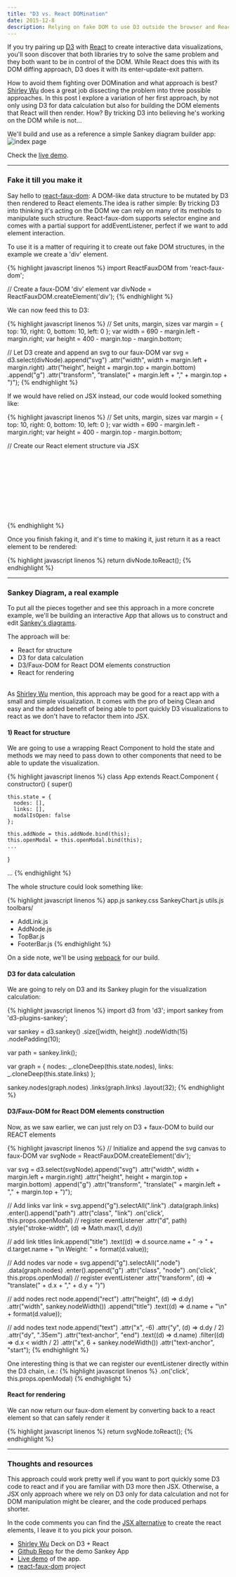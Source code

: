 ```yaml
---
title: "D3 vs. React DOMination"
date: 2015-12-8
description: Relying on fake DOM to use D3 outside the browser and React for rendering its result.
---
```


If you try pairing up [D3](http://d3js.org/) with [React](https://facebook.github.io/react/) to create interactive data visualizations, you'll soon discover that both libraries try to solve the same problem and they both want to be in control of the DOM. While React does this with its DOM diffing approach, D3 does it with its enter-update-exit pattern.

How to avoid them fighting over DOMination and what approach is best? [Shirley Wu](http://slides.com/shirleywu/deck#/) does a great job dissecting the problem into three possible approaches. In this post I explore a variation of her first approach, by not only using D3 for data calculation but also for building the DOM elements that React will then render. How? By tricking D3 into believing he's working on the DOM while is not...

We'll build and use as a reference a simple Sankey diagram builder app:
![index page](https://raw.githubusercontent.com/nickbalestra/nickbalestra.github.io/master/assets/images/sankeyApp.png)

Check the [live demo](http://nick.balestra.ch/sankey/).

***

### Fake it till you make it

Say hello to [react-faux-dom](https://github.com/Olical/react-faux-dom): A DOM-like data structure to be mutated by D3 then rendered to React elements.The idea is rather simple: By tricking D3 into thinking it's acting on the DOM we can rely on many of its methods to manipulate such structure. React-faux-dom supports selector engine and comes with a partial support for addEventListener, perfect if we want to add element interaction.

To use it is a matter of requiring it to create out fake DOM structures, in the example we create a 'div' element.

{% highlight javascript linenos %}
import ReactFauxDOM from 'react-faux-dom';

// Create a faux-DOM 'div' element
var divNode = ReactFauxDOM.createElement('div');
{% endhighlight %}

We can now feed this to D3:

{% highlight javascript linenos %}
// Set units, margin, sizes
var margin = { top: 10, right: 0, bottom: 10, left: 0 };
var width = 690 - margin.left - margin.right;
var height = 400 - margin.top - margin.bottom;

// Let D3 create and append an svg to our faux-DOM
var svg = d3.select(divNode).append("svg")
  .attr("width", width + margin.left + margin.right)
  .attr("height", height + margin.top + margin.bottom)
 .append("g")
 .attr("transform", "translate(" + margin.left + "," + margin.top + ")");
{% endhighlight %}

If we would have relied on JSX instead, our code would looked something like:


{% highlight javascript linenos %}
// Set units, margin, sizes
var margin = { top: 10, right: 0, bottom: 10, left: 0 };
var width = 690 - margin.left - margin.right;
var height = 400 - margin.top - margin.bottom;

// Create our React element structure via JSX
<div>
  <svg width={width + margin.left + margin.right} height={height + margin.top + margin.bottom}>
    <g transform={"translate(" + margin.left + "," + margin.top + ")"}></g>
  </svg>
</div>
{% endhighlight %}

Once you finish faking it, and it's time to making it, just return it as a react element to be rendered:

{% highlight javascript linenos %}
return divNode.toReact();
{% endhighlight %}

*** 

### Sankey Diagram, a real example

To put all the pieces together and see this approach in a more concrete example, we'll be building an interactive App that allows us to construct and edit [Sankey's diagrams](http://bost.ocks.org/mike/sankey/).

The approach will be:

- React for structure
- D3 for data calculation 
- D3/Faux-DOM for React DOM elements construction
- React for rendering

<br>As [Shirley Wu](https://twitter.com/shirleyxywu) mention, this approach may be good for a react app with a small and simple visualization. It comes with the pro of being Clean and easy and the added benefit of being able to port quickly D3 visualizations to react as we don't have to refactor them into JSX. 

#### 1) React for structure

We are going to use a wrapping React Component to hold the state and methods we may need to pass down to other components that need to be able to update the visualization.


{% highlight javascript linenos %}
class App extends React.Component {
  constructor() {
    super()

    this.state = {
      nodes: [],
      links: [],
      modalIsOpen: false
    };

    this.addNode = this.addNode.bind(this);    
    this.openModal = this.openModal.bind(this);
    ...
  }

  ...
{% endhighlight %}

The whole structure could look something like:

{% highlight javascript linenos %}
app.js
sankey.css
SankeyChart.js
utils.js
toolbars/
- AddLink.js
- AddNode.js
- TopBar.js
- FooterBar.js
{% endhighlight %}

On a side note, we'll be using [webpack](https://webpack.github.io/) for our build.

#### D3 for data calculation

We are going to rely on D3 and its Sankey plugin for the visualization calculation:

{% highlight javascript linenos %}
import d3 from 'd3';
import sankey from 'd3-plugins-sankey';

var sankey = d3.sankey()
  .size([width, height])
  .nodeWidth(15)
  .nodePadding(10);

var path = sankey.link();

var graph = {
  nodes: _.cloneDeep(this.state.nodes),
  links: _.cloneDeep(this.state.links)
};

sankey.nodes(graph.nodes)
  .links(graph.links)
  .layout(32);
{% endhighlight %}


#### D3/Faux-DOM for React DOM elements construction

Now, as we saw earlier, we can just rely on D3 + faux-DOM to build our REACT elements


{% highlight javascript linenos %}
// Initialize and append the svg canvas to faux-DOM
var svgNode = ReactFauxDOM.createElement('div');

var svg = d3.select(svgNode).append("svg")
  .attr("width", width + margin.left + margin.right)
  .attr("height", height + margin.top + margin.bottom)
  .append("g")
  .attr("transform", "translate(" + margin.left + "," + margin.top + ")");


// Add links
var link = svg.append("g").selectAll(".link")
  .data(graph.links)
  .enter().append("path")
  .attr("class", "link")
  .on('click', this.props.openModal) // register eventListener
  .attr("d", path)
  .style("stroke-width", (d) => Math.max(1, d.dy))

// add link titles
link.append("title")
  .text((d) => d.source.name + " → " + d.target.name + "\n Weight: " + format(d.value));


// Add nodes
var node = svg.append("g").selectAll(".node")
  .data(graph.nodes)
  .enter().append("g")
  .attr("class", "node")
  .on('click', this.props.openModal) // register eventListener
  .attr("transform", (d) => "translate(" + d.x + "," + d.y + ")")

// add nodes rect
node.append("rect")
  .attr("height", (d) => d.dy)
  .attr("width", sankey.nodeWidth())
  .append("title")
  .text((d) => d.name + "\n" + format(d.value));

// add nodes text
node.append("text")
  .attr("x", -6)
  .attr("y", (d) => d.dy / 2)
  .attr("dy", ".35em")
  .attr("text-anchor", "end")
  .text((d) => d.name)
  .filter((d) => d.x < width / 2)
  .attr("x", 6 + sankey.nodeWidth())
  .attr("text-anchor", "start");
{% endhighlight %}

One interesting thing is that we can register our eventListener directly within the D3 chain, i.e.:
{% highlight javascript linenos %}
  .on('click', this.props.openModal) 
{% endhighlight %}

#### React for rendering 

We can now return our faux-dom element by converting back to a react element so that can safely render it

{% highlight javascript linenos %}
return svgNode.toReact();
{% endhighlight %}

***

### Thoughts and resources

This approach could work pretty well if you want to port quickly some D3 code to react and if you are familiar with D3 more then JSX. Otherwise, a JSX only approach where we rely on D3 only for data calculation and not for DOM manipulation might be clearer, and the code produced perhaps shorter.

In the code comments you can find the [JSX alternative](https://github.com/nickbalestra/sankey/blob/master/app/SankeyChart.js#L111-L151) to create the react elements, I leave it to you pick your poison.

- [Shirley Wu](http://slides.com/shirleywu/deck#/) Deck on D3 + React
- [Github Repo](https://github.com/nickbalestra/sankey) for the demo Sankey App
- [Live demo](http://nick.balestra.ch/sankey/) of the app.
- [react-faux-dom](https://github.com/Olical/react-faux-dom) project

